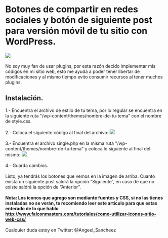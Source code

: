 <h1>Botones de compartir en redes sociales y botón de siguiente post para versión móvil de tu sitio con WordPress.</h1> 
<img src="http://www.azulweb.net/wp-content/uploads/2016/04/ShareMovil-WordPress.png"><br><br>
No soy muy fan de usar plugins, por esta razón decido implementar mis códigos en mi sitio web, esto me ayuda a poder tener libertar de modificaciones y al mismo tiempo evito consumir recursos al tener muchos plugins. 

<h2>Instalación.</h2>

1.- Encuentra el archivo de estilo de tu tema, por lo regular se encuentra en la siguiente ruta "/wp-content/themes/nombre-de-tu-tema" con el nombre de style.css.
<br><br>
2.- Coloca el siguiente código al final del archivo:
<img src="http://www.azulweb.net/wp-content/uploads/2016/04/CSS.png">
<br><br>
3.- Encuentra el archivo single.php en la misma ruta "/wp-content/themes/nombre-de-tu-tema" y coloca lo siguiente al final del mismo:
<img src="http://www.azulweb.net/wp-content/uploads/2016/04/HTML-PHP.png">
<br><br>
4.- Guarda cambios.
<br><br>
Listo, ya tendrás los botones que vemos en la imagen de arriba. Cuanto exista un siguiente post saldrá la opción “Siguiente”, en caso de que no existe saldrá la opción de “Anterior”.
<br><br>
<b>Nota: Los iconos que agrego son mediante fuentes y CSS, si no las tienes instaladas no se verán, te recomiendo leer este articulo para que estas enterado de lo que hablo http://www.falconmasters.com/tutoriales/como-utilizar-iconos-sitio-web-css/</b>
<br><br>
Cualquier duda estoy en Twitter:  @Angeel_Sancheez

